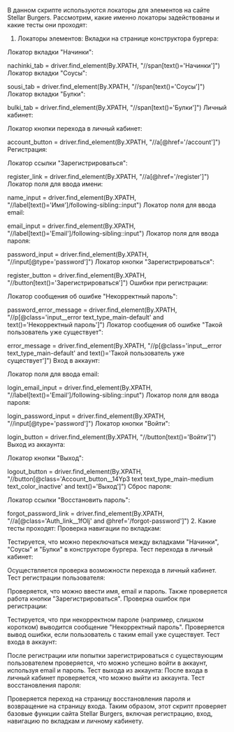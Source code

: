 В данном скрипте используются локаторы для элементов
на сайте Stellar Burgers. Рассмотрим, какие именно локаторы
 задействованы и какие тесты они проходят:

1. Локаторы элементов:
Вкладки на странице конструктора бургера:

Локатор вкладки "Начинки":

nachinki_tab = driver.find_element(By.XPATH, "//span[text()='Начинки']")
Локатор вкладки "Соусы":

sousi_tab = driver.find_element(By.XPATH, "//span[text()='Соусы']")
Локатор вкладки "Булки":

bulki_tab = driver.find_element(By.XPATH, "//span[text()='Булки']")
Личный кабинет:

Локатор кнопки перехода в личный кабинет:

account_button = driver.find_element(By.XPATH, "//a[@href='/account']")
Регистрация:

Локатор ссылки "Зарегистрироваться":


register_link = driver.find_element(By.XPATH, "//a[@href='/register']")
Локатор поля для ввода имени:

name_input = driver.find_element(By.XPATH, "//label[text()='Имя']/following-sibling::input")
Локатор поля для ввода email:

email_input = driver.find_element(By.XPATH, "//label[text()='Email']/following-sibling::input")
Локатор поля для ввода пароля:

password_input = driver.find_element(By.XPATH, "//input[@type='password']")
Локатор кнопки "Зарегистрироваться":

register_button = driver.find_element(By.XPATH, "//button[text()='Зарегистрироваться']")
Ошибки при регистрации:

Локатор сообщения об ошибке "Некорректный пароль":


password_error_message = driver.find_element(By.XPATH, "//p[@class='input__error text_type_main-default' and text()='Некорректный пароль']")
Локатор сообщения об ошибке "Такой пользователь уже существует":

error_message = driver.find_element(By.XPATH, "//p[@class='input__error text_type_main-default' and text()='Такой пользователь уже существует']")
Вход в аккаунт:

Локатор поля для ввода email:

login_email_input = driver.find_element(By.XPATH, "//label[text()='Email']/following-sibling::input")
Локатор поля для ввода пароля:

login_password_input = driver.find_element(By.XPATH, "//input[@type='password']")
Локатор кнопки "Войти":

login_button = driver.find_element(By.XPATH, "//button[text()='Войти']")
Выход из аккаунта:

Локатор кнопки "Выход":

logout_button = driver.find_element(By.XPATH, "//button[@class='Account_button__14Yp3 text text_type_main-medium text_color_inactive' and text()='Выход']")
Сброс пароля:

Локатор ссылки "Восстановить пароль":


forgot_password_link = driver.find_element(By.XPATH, "//a[@class='Auth_link__1fOlj' and @href='/forgot-password']")
2. Какие тесты проходят:
Проверка навигации по вкладкам:

Тестируется, что можно переключаться между вкладками "Начинки",
"Соусы" и "Булки" в конструкторе бургера.
Тест перехода в личный кабинет:

Осуществляется проверка возможности перехода в личный кабинет.
Тест регистрации пользователя:

Проверяется, что можно ввести имя, email и пароль.
Также проверяется работа кнопки "Зарегистрироваться".
Проверка ошибок при регистрации:

Тестируется, что при некорректном пароле (например, слишком коротком)
 выводится сообщение "Некорректный пароль".
Проверяется вывод ошибки, если пользователь с таким email уже существует.
Тест входа в аккаунт:

После регистрации или попытки зарегистрироваться с существующим пользователем проверяется,
 что можно успешно войти в аккаунт, используя email и пароль.
Тест выхода из аккаунта:
После входа в личный кабинет проверяется, что можно выйти из аккаунта.
Тест восстановления пароля:

Проверяется переход на страницу восстановления пароля и возвращение на страницу входа.
Таким образом, этот скрипт проверяет базовые функции сайта Stellar Burgers, включая регистрацию,
 вход, навигацию по вкладкам и личному кабинету.
